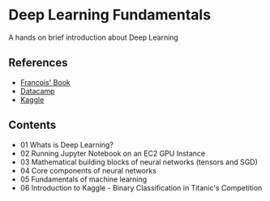 # Deep Learning Fundamentals


A hands on brief introduction about Deep Learning

## References
- [Francois' Book](https://www.manning.com/books/deep-learning-with-python)
- [Datacamp](https://www.datacamp.com/home)
- [Kaggle](https://www.kaggle.com/learn/overview)

## Contents

- 01 Whats is Deep Learning?
- 02 Running Jupyter Notebook on an EC2 GPU Instance
- 03 Mathematical building blocks of neural networks (tensors and SGD)
- 04 Core components of neural networks
- 05 Fundamentals of machine learning
- 06 Introduction to Kaggle - Binary Classification in Titanic's Competition



